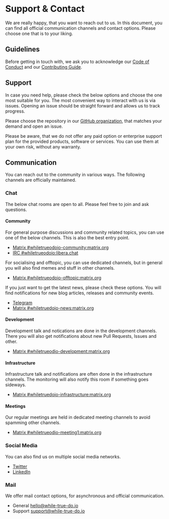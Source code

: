 # Support & Contact

We are really happy, that you want to reach out to us. In this document, you can
find all official communication channels and contact options. Please choose one
that is to your liking.

## Guidelines

Before getting in touch with, we ask you to acknowledge our
[Code of Conduct](./CODE_OF_CONDUCT.md) and our
[Contributing Guide](./CONTRIBUTING.md).

## Support

In case you need help, please check the below options and choose the one most
suitable for you. The most convenient way to interact with us is via issues.
Opening an issue should be straight forward and allows us to track progress.

Please choose the repository in our
[GitHub organization](https://github.com/whiletruedoio), that matches your
demand and open an issue.

Please be aware, that we do not offer any paid option or enterprise support plan
for the provided products, software or services. You can use them at your own
risk, without any warranty.

## Communication

You can reach out to the community in various ways. The following channels are
officially maintained.

### Chat

The below chat rooms are open to all. Please feel free to join and ask
questions.

#### Community

For general purpose discussions and community related topics, you can use one of
the below channels. This is also the best entry point.

- [Matrix #whiletrueodoio-community:matrix.org](https://matrix.to/#/#whiletruedoio-community:matrix.org)
- [IRC #whiletrueodoio:libera.chat](https://web.libera.chat/gamja/#whiletruedo)

For socialising and offtopic, you can use dedicated channels, but in general
you will also find memes and stuff in other channels.

- [Matrix #whiletrueodoio-offtopic:matrix.org](https://matrix.to/#/#whiletruedoio-offtopic:matrix.org)

If you just want to get the latest news, please check these options. You will
find notifications for new blog articles, releases and community events.

- [Telegram](https://t.me/whiletruedoio)
- [Matrix #whiletruedoio-news:matrix.org](https://matrix.to/#/#whiletruedoio-news:matrix.org)

#### Development

Development talk and notications are done in the development channels. There you
will also get notifications about new Pull Requests, Issues and other.

- [Matrix #whiletrueodio-development:matrix.org](https://matrix.to/#/#whiletruedoio-development:matrix.org)

#### Infrastructure

Infrastructure talk and notifications are often done in the infrastructure
channels. The monitoring will also notify this room if something goes sideways.

- [Matrix #whiletruedoio-infrastructure:matrix.org](https://matrix.to/#/#whiletruedoio-infrastructure:matrix.org)

#### Meetings

Our regular meetings are held in dedicated meeting channels to avoid spamming
other channels.

- [Matrix #whiletrueodio-meeting1:matrix.org](https://matrix.to/#/#whiletruedoio-meeting1:matrix.org)

### Social Media

You can also find us on multiple social media networks.

- [Twitter](https://twitter.com/whiletrueodio)
- [LinkedIn](https://www.linkedin.com/company/whiletruedoio/)

### Mail

We offer mail contact options, for asynchronous and official communication.

- General [hello@while-true-do.io](mailto:hello@while-true-do.io)
- Support [support@while-true-do.io](mailto:support@while-true-do.io)
